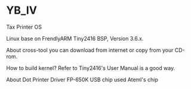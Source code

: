 # YB_IV
Tax Printer OS

Linux base on FrendlyARM Tiny2416 BSP, Version 3.6.x.

About cross-tool you can download from internet or copy from your CD-rom.

How to build kernel?
Refer to Tiny2416's User Manual is a good way.

About Dot Printer Driver
FP-650K USB chip used Ateml's chip
